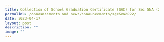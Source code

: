 ```yaml
---
title: Collection of School Graduation Certificate (SGC) for Sec 5NA (2022 cohort)
permalink: /announcements-and-news/announcements/sgc5na2022/
date: 2023-04-17
layout: post
description: ""
image: ""
---
```

